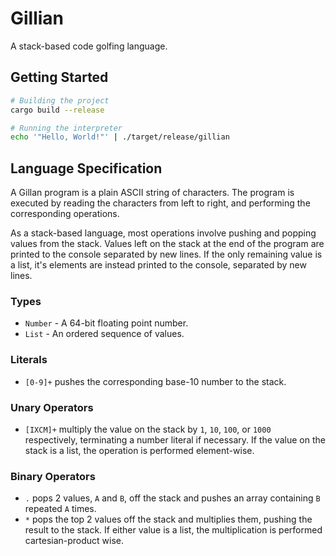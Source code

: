 # Gillian
A stack-based code golfing language.

## Getting Started
```bash
# Building the project
cargo build --release

# Running the interpreter
echo '"Hello, World!"' | ./target/release/gillian
```

## Language Specification

A Gillan program is a plain ASCII string of characters. The program is executed by reading the
characters from left to right, and performing the corresponding operations.

As a stack-based language, most operations involve pushing and popping values from the stack.
Values left on the stack at the end of the program are printed to the console separated by new
lines. If the only remaining value is a list, it's elements are instead printed to the console,
separated by new lines. 

### Types
 - `Number` - A 64-bit floating point number.
 - `List` - An ordered sequence of values.

### Literals
 - `[0-9]+` pushes the corresponding base-10 number to the stack.

### Unary Operators
 - `[IXCM]+` multiply the value on the stack by `1`, `10`, `100`, or `1000` respectively,
   terminating a number literal if necessary. If the value on the stack is a list, the operation
    is performed element-wise.

### Binary Operators
 - `.` pops 2 values, `A` and `B`, off the stack and pushes an array containing `B` repeated `A` times.
 - `*` pops the top 2 values off the stack and multiplies them, pushing the result to the stack. If
   either value is a list, the multiplication is performed cartesian-product wise.
